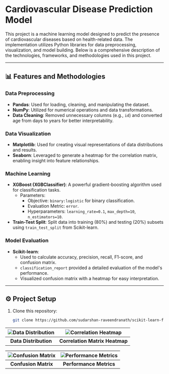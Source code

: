 # Cardiovascular Disease Prediction Model

This project is a machine learning model designed to predict the presence of cardiovascular diseases based on health-related data. The implementation utilizes Python libraries for data preprocessing, visualization, and model building. Below is a comprehensive description of the technologies, frameworks, and methodologies used in this project.

---

## 📊 Features and Methodologies

### Data Preprocessing
- **Pandas**: Used for loading, cleaning, and manipulating the dataset.
- **NumPy**: Utilized for numerical operations and data transformations.
- **Data Cleaning**: Removed unnecessary columns (e.g., `id`) and converted age from days to years for better interpretability.

### Data Visualization
- **Matplotlib**: Used for creating visual representations of data distributions and results.
- **Seaborn**: Leveraged to generate a heatmap for the correlation matrix, enabling insight into feature relationships.

### Machine Learning
- **XGBoost (XGBClassifier)**: A powerful gradient-boosting algorithm used for classification tasks.
  - Parameters:
    - Objective: `binary:logistic` for binary classification.
    - Evaluation Metric: `error`.
    - Hyperparameters: `learning_rate=0.1`, `max_depth=10`, `n_estimators=10`.
- **Train-Test Split**: Split data into training (80%) and testing (20%) subsets using `train_test_split` from Scikit-learn.

### Model Evaluation
- **Scikit-learn**:
  - Used to calculate accuracy, precision, recall, F1-score, and confusion matrix.
  - `classification_report` provided a detailed evaluation of the model's performance.
  - Visualized confusion matrix with a heatmap for easy interpretation.

---

## ⚙️ Project Setup

1. Clone this repository:
   ```bash
   git clone https://github.com/sudarshan-raveendranath/scikit-learn-for-classification-problems.git

| ![Data Distribution](images/data_distribution.png) | ![Correlation Heatmap](images/correlation_heatmap.png) |
|:--------------------------------------------------------:|:-----------------------------------------------------------:|
| **Data Distribution**                                   | **Correlation Matrix Heatmap**                              |

| ![Confusion Matrix](images/confusion_matrix.png)  | ![Performance Metrics](images/classification_report.png) |
|:--------------------------------------------------------:|:-----------------------------------------------------------:|
| **Confusion Matrix**                                    | **Performance Metrics**                                     |
